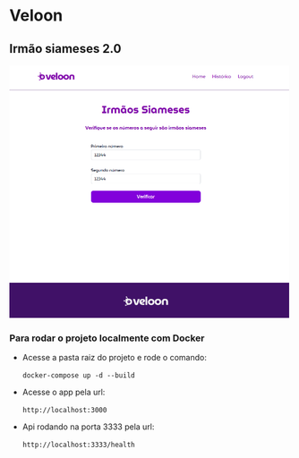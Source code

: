 # Veloon

## Irmão siameses 2.0
<img src="frontend/image.png" width="500" alt="Irmão siameses 2.0">

### Para rodar o projeto localmente com Docker

- Acesse a pasta raiz do projeto e rode o comando:

  `docker-compose up -d --build`

- Acesse o app pela url:

  `http://localhost:3000`

- Api rodando na porta 3333 pela url:

  `http://localhost:3333/health`
